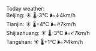 Today weather:  
Beijing: ☀️   🌡️-3°C 🌬️↓4km/h  
Tianjin: ☀️   🌡️+4°C 🌬️↗7km/h  
Shijiazhuang: ☀️   🌡️-3°C 🌬️↙7km/h  
Tangshan: ☀️   🌡️+1°C 🌬️↗4km/h  

